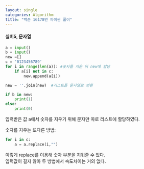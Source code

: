 ```yaml
---
layout: single
categories: Algorithm
title: "백준 16178번 파이썬 풀이"
---
```

#### 실버5, 문자열

```py
a = input()
b = input()
new =[]
c = '0123456789'
for i in range(len(a)): #숫자를 지운 뒤 new에 할당
    if a[i] not in c:
        new.append(a[i])

new = ''.join(new)  #리스트를 문자열로 변환

if b in new:
    print(1)
else:
    print(0)
```
입력받은 값 a에서 숫자를 지우기 위해 문자만 따로 리스트에 할당하였다.<br>

숫자를 지우는 또다른 방법:
```py
for i in c:
    a = a.replace(i,"") 
```
이렇게 replace를 이용해 숫자 부분을 지워줄 수 있다.<br>
입력값이 길지 않아 두 방법에서 속도차이는 거의 없다. 